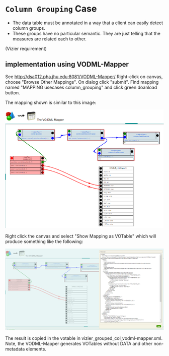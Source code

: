 # `Column Grouping` Case

- The data table must be annotated in a way that a client can easily detect column groups.
- These groups have no particular semantic. They are just telling that the measures are related each to other.

(Vizier requirement)


## implementation using VODML-Mapper
See http://dsa012.pha.jhu.edu:8081/VODML-Mapper/
Right-click on canvas, choose "Browse Other Mappings".
On dialog click "submit". 
Find mapping named "MAPPING usecases column_grouping" and click green doanload button.

The mapping shown is similar to this image:

<img src="VODML-Mapper.png"></img>


Right click the canvas and select "Show Mapping as VOTable" which will produce something like the following:

<img src="VODML-Mapper-with-generated-VOTable.png"></img>

The result is copied in the votable in vizier_grouped_col_vodml-mapper.xml.
Note, the VODML-Mapper generates VOTables without DATA and other non-metadata elements.

 